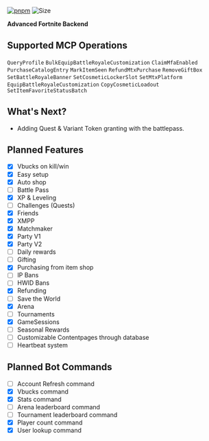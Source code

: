 [![pnpm](https://img.shields.io/badge/maintained%20with-bun-ac98ff.svg?style=for-the-badge&logo=bun)](https://bun.sh/)
![Size](https://img.shields.io/github/repo-size/fortplayerpawn/Chronos?label=Size&style=for-the-badge)

**Advanced Fortnite Backend**

## Supported MCP Operations

`QueryProfile` `BulkEquipBattleRoyaleCustomization` `ClaimMfaEnabled` `PurchaseCatalogEntry` `MarkItemSeen` `RefundMtxPurchase` `RemoveGiftBox` `SetBattleRoyaleBanner` `SetCosmeticLockerSlot` `SetMtxPlatform` `EquipBattleRoyaleCustomization` `CopyCosmeticLoadout` `SetItemFavoriteStatusBatch`

## What's Next?

- Adding Quest & Variant Token granting with the battlepass.

## Planned Features

- [x] Vbucks on kill/win
- [x] Easy setup
- [x] Auto shop
- [ ] Battle Pass
- [x] XP & Leveling
- [ ] Challenges (Quests)
- [x] Friends
- [x] XMPP
- [x] Matchmaker
- [x] Party V1
- [x] Party V2
- [ ] Daily rewards
- [ ] Gifting
- [x] Purchasing from item shop
- [ ] IP Bans
- [ ] HWID Bans
- [x] Refunding
- [ ] Save the World
- [x] Arena
- [ ] Tournaments
- [x] GameSessions
- [ ] Seasonal Rewards
- [ ] Customizable Contentpages through database
- [ ] Heartbeat system

## Planned Bot Commands

- [ ] Account Refresh command
- [x] Vbucks command
- [x] Stats command
- [ ] Arena leaderboard command
- [ ] Tournament leaderboard command
- [x] Player count command
- [x] User lookup command
